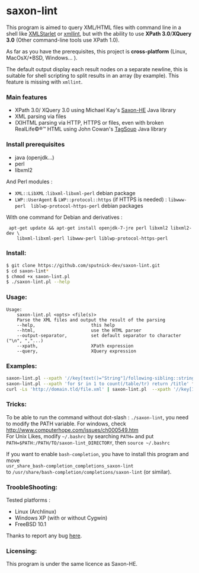 # saxon-lint
This program is aimed to query XML/HTML files with command line in a shell like [XMLStarlet](http://xmlstar.sourceforge.net/) or [xmllint](http://xmlsoft.org/xmllint.html), but with the ability to use **XPath 3.0**/**XQuery 3.0** (Other command-line tools use XPath 1.0).

As far as you have the prerequisites, this project is **cross-platform** (Linux, MacOsX/*BSD, Windows... ).

The default output display each result nodes on a separate newline, this is suitable for shell scripting to split results in an array (by example). This feature is missing with `xmllint`.

### Main features

 - XPath 3.0/ XQuery 3.0 using Michael Kay's [Saxon-HE](http://sourceforge.net/projects/saxon) Java library
 - XML parsing via files
 - (X)HTML parsing via HTTP, HTTPS or files, even with broken RealLife©®™ HTML using John Cowan's [TagSoup](http://home.ccil.org/~cowan/XML/tagsoup/) Java library

### Install prerequisites
 - java (openjdk...)
 - perl
 - libxml2

And Perl modules :

  - `XML::LibXML` :`libxml-libxml-perl` debian package
  - `LWP::UserAgent` & `LWP::protocol::https` (if HTTPS is needed) : `libwww-perl  liblwp-protocol-https-perl` debian packages

With one command for Debian and derivatives :

     apt-get update && apt-get install openjdk-7-jre perl libxml2 libxml2-dev \
        libxml-libxml-perl libwww-perl liblwp-protocol-https-perl
### Install:

```sh
$ git clone https://github.com/sputnick-dev/saxon-lint.git
$ cd saxon-lint*
$ chmod +x saxon-lint.pl
$ ./saxon-lint.pl --help
```

### Usage:

```
Usage:
    saxon-lint.pl <opts> <file(s)>
    Parse the XML files and output the result of the parsing
    --help,                     this help
    --html,                     use the HTML parser
    --output-separator,         set default separator to character ("\n", ","...)
    --xpath,                    XPath expression
    --query,                    XQuery expression

```

### Examples:

```sh
saxon-lint.pl --xpath '//key[text()="String"]/following-sibling::string[1]' file.xml
saxon-lint.pl --xpath 'for $r in 1 to count(/table/tr) return /title' file.xml
curl -Ls 'http://domain.tld/file.xml' | saxon-lint.pl  --xpath '//key[1]' -
```

### Tricks:
To be able to run the command without dot-slash : `./saxon-lint`, you need to modify the PATH variable. For windows, check http://www.computerhope.com/issues/ch000549.htm    
For Unix Likes, modify `~/.bashrc` by searching `PATH=` and put `PATH=$PATH:/PATH/TO/saxon-lint_DIRECTORY`, then `source ~/.bashrc`

If you want to enable `bash-completion`, you have to install this program and move    
`usr_share_bash-completion_completions_saxon-lint`    
to `/usr/share/bash-completion/completions/saxon-lint` (or similar).

### TroobleShooting:
Tested platforms :
 - Linux (Archlinux)
 - Windows XP (with or without Cygwin)
 - FreeBSD 10.1

Thanks to report any bug [here](https://github.com/sputnick-dev/saxon-lint/issues/new).

### Licensing:

This program is under the same licence as Saxon-HE.
